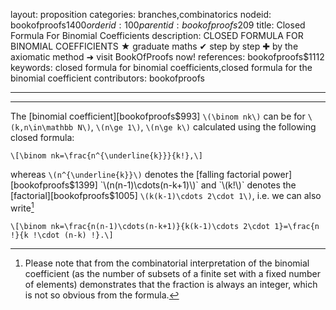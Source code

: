 layout: proposition
categories: branches,combinatorics
nodeid: bookofproofs$1400
orderid: 100
parentid: bookofproofs$209
title: Closed Formula For Binomial Coefficients
description: CLOSED FORMULA FOR BINOMIAL COEFFICIENTS ★ graduate maths ✔ step by step ✚ by the axiomatic method ➜ visit BookOfProofs now!
references: bookofproofs$1112
keywords: closed formula for binomial coefficients,closed formula for the binomial coefficient
contributors: bookofproofs

---


---

The [binomial coefficient][bookofproofs$993] `\(\binom nk\)` can be for `\(k,n\in\mathbb N\)`, `\(n\ge 1\)`, `\(n\ge k\)` calculated using the following closed formula:


`\[\binom nk=\frac{n^{\underline{k}}}{k!},\]`

whereas `\(n^{\underline{k}}\)` denotes the [falling factorial power][bookofproofs$1399] `\(n(n-1)\cdots(n-k+1)\)` and `\(k!\)` denotes the [factorial][bookofproofs$1005] `\(k(k-1)\cdots 2\cdot 1\)`, i.e. we can also write[^1]

`\[\binom nk=\frac{n(n-1)\cdots(n-k+1)}{k(k-1)\cdots 2\cdot 1}=\frac{n !}{k !\cdot (n-k) !}.\]`

[^1]: Please note that from the combinatorial interpretation of the binomial coefficient (as the number of subsets of a finite set with a fixed number of elements) demonstrates that the fraction is always an integer, which is not so obvious from the formula.
